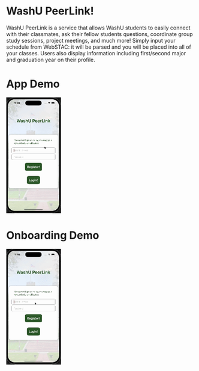 # WashU PeerLink!

WashU PeerLink is a service that allows WashU students to easily connect with their classmates, ask their fellow students questions, coordinate group study sessions, project meetings, and much more! Simply input your schedule from WebSTAC: it will be parsed and you will be placed into all of your classes. Users also display information including first/second major and graduation year on their profile.


# App Demo
![](https://github.com/colesherman/WashU-PeerLink/blob/main/appdemo.gif)

# Onboarding Demo

![](https://github.com/colesherman/WashU-PeerLink/blob/main/onboarding-demo.gif)
